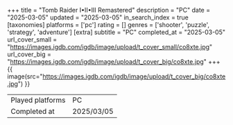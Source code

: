 +++
title = "Tomb Raider I•II•III Remastered"
description = "PC"
date = "2025-03-05"
updated = "2025-03-05"
in_search_index = true
[taxonomies]
platforms = ['pc']
rating = []
genres = ['shooter', 'puzzle', 'strategy', 'adventure']
[extra]
subtitle = "PC"
completed_at = "2025-03-05"
url_cover_small = "https://images.igdb.com/igdb/image/upload/t_cover_small/co8xte.jpg"
url_cover_big = "https://images.igdb.com/igdb/image/upload/t_cover_big/co8xte.jpg"
+++
{{ image(src="https://images.igdb.com/igdb/image/upload/t_cover_big/co8xte.jpg") }}

|              |            |
| ------------ | ---------- |
| Played platforms    | PC |
| Completed at | 2025/03/05 |


